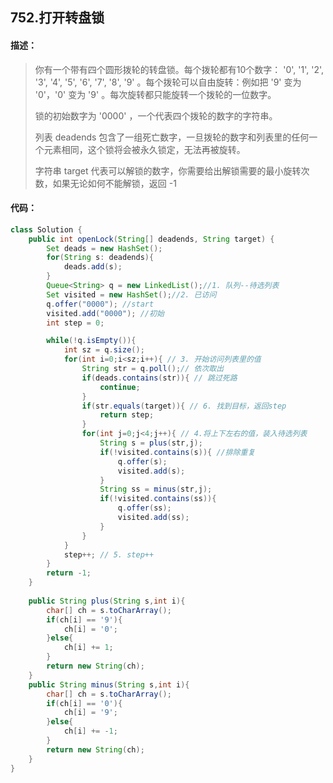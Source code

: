 ## 752.打开转盘锁

#### 描述：

> 你有一个带有四个圆形拨轮的转盘锁。每个拨轮都有10个数字： '0', '1', '2', '3', '4', '5', '6', '7', '8', '9' 。每个拨轮可以自由旋转：例如把 '9' 变为 '0'，'0' 变为 '9' 。每次旋转都只能旋转一个拨轮的一位数字。
>
> 锁的初始数字为 '0000' ，一个代表四个拨轮的数字的字符串。
>
> 列表 deadends 包含了一组死亡数字，一旦拨轮的数字和列表里的任何一个元素相同，这个锁将会被永久锁定，无法再被旋转。
>
> 字符串 target 代表可以解锁的数字，你需要给出解锁需要的最小旋转次数，如果无论如何不能解锁，返回 -1 
>

#### 代码：

``` java
class Solution {
    public int openLock(String[] deadends, String target) {
        Set deads = new HashSet();
        for(String s: deadends){
            deads.add(s);
        }
        Queue<String> q = new LinkedList();//1. 队列--待选列表
        Set visited = new HashSet();//2. 已访问
        q.offer("0000"); //start
        visited.add("0000"); //初始
        int step = 0;

        while(!q.isEmpty()){
            int sz = q.size();
            for(int i=0;i<sz;i++){ // 3. 开始访问列表里的值
                String str = q.poll();// 依次取出
                if(deads.contains(str)){ // 跳过死路
                    continue;
                }
                if(str.equals(target)){ // 6. 找到目标，返回step
                    return step;
                }
                for(int j=0;j<4;j++){ // 4.将上下左右的值，装入待选列表
                    String s = plus(str,j);
                    if(!visited.contains(s)){ //排除重复
                        q.offer(s);
                        visited.add(s);
                    }
                    String ss = minus(str,j);
                    if(!visited.contains(ss)){
                        q.offer(ss);
                        visited.add(ss);
                    }
                }
            }
            step++; // 5. step++
        }
        return -1;
    }
    
    public String plus(String s,int i){
        char[] ch = s.toCharArray();
        if(ch[i] == '9'){
            ch[i] = '0';
        }else{
            ch[i] += 1;
        }
        return new String(ch);
    }
    public String minus(String s,int i){
        char[] ch = s.toCharArray();
        if(ch[i] == '0'){
            ch[i] = '9';
        }else{
            ch[i] += -1;
        }
        return new String(ch);
    }
}
```

